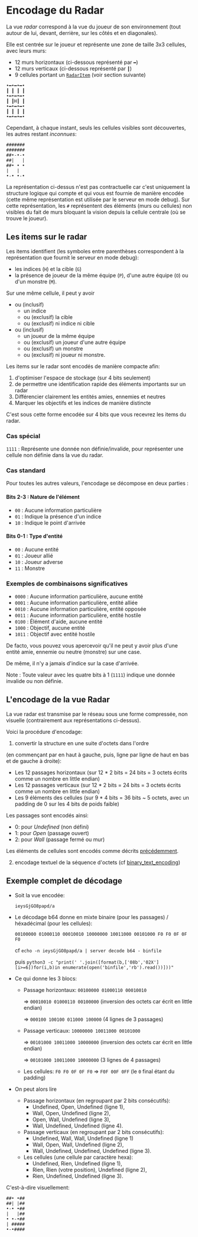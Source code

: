 # Encodage du Radar

La vue _radar_ correspond à la vue du joueur de son environnement (tout autour de lui, devant, derrière, sur les côtés
et en diagonales).

Elle est centrée sur le joueur et représente une zone de taille 3x3 cellules, avec leurs murs:

* 12 murs horizontaux (ci-dessous représenté par `━`)
* 12 murs verticaux (ci-dessous représenté par `┃`)
* 9 cellules portant un [`RadarItem`](#les-items-sur-le-radar) (voir section suivante)

```
•━•━•━•
┃ ┃ ┃ ┃
•━•━•━•
┃ ┃H┃ ┃
•━•━•━•
┃ ┃ ┃ ┃
•━•━•━•
```

Cependant, à chaque instant, seuls les cellules visibles sont découvertes, les autres restant _inconnues_:

```
#######
#######
##•-•-•
##|   |
##• • •
|   |
•-• •-•
```

La représentation ci-dessus n'est pas contractuelle car c'est uniquement la structure logique qui compte
et qui vous est fournie de manière encodée (cette même représentation est utilisée par le serveur en mode debug).
Sur cette représentation, les `#` représentent des éléments (murs ou cellules) non visibles du fait
de murs bloquant la vision depuis la cellule centrale (où se trouve le joueur).

## Les items sur le radar

Les items identifient (les symboles entre parenthèses correspondent à la représentation que fournit le serveur en mode
debug):

* les indices (`H`) et la cible (`G`)
* la présence de joueur de la même équipe (`P`), d'une autre équipe (`O`) ou d'un monstre (`M`).

Sur une même cellule, il peut y avoir

* ou (inclusif)
    * un indice
    * ou (exclusif) la cible
    * ou (exclusif) ni indice ni cible
* ou (inclusif)
    * un joueur de la même équipe
    * ou (exclusif) un joueur d'une autre équipe
    * ou (exclusif) un monstre
    * ou (exclusif) ni joueur ni monstre.

Les items sur le radar sont encodés de manière compacte afin:

1. d'optimiser l'espace de stockage (sur 4 bits seulement)
2. de permettre une identification rapide des éléments importants sur un radar
3. Différencier clairement les entités amies, ennemies et neutres
4. Marquer les objectifs et les indices de manière distincte

C'est sous cette forme encodée sur 4 bits que vous recevrez les items du radar.

### Cas spécial

`1111` : Représente une donnée non définie/invalide, pour représenter une cellule non définie dans la vue du radar.

### Cas standard

Pour toutes les autres valeurs, l'encodage se décompose en deux parties :

#### Bits 2-3 : Nature de l'élément

- `00` : Aucune information particulière
- `01` : Indique la présence d'un indice
- `10` : Indique le point d'arrivée

#### Bits 0-1 : Type d'entité

- `00` : Aucune entité
- `01` : Joueur allié
- `10` : Joueur adverse
- `11` : Monstre

### Exemples de combinaisons significatives

- `0000` : Aucune information particulière, aucune entité
- `0001` : Aucune information particulière, entité alliée
- `0010` : Aucune information particulière, entité opposée
- `0011` : Aucune information particulière, entité hostile
- `0100` : Élément d'aide, aucune entité
- `1000` : Objectif, aucune entité
- `1011` : Objectif avec entité hostile

De facto, vous pouvez vous apercevoir qu'il ne peut y avoir plus d'une entité amie,
ennemie ou neutre (monstre) sur une case.

De même, il n'y a jamais d'indice sur la case d'arrivée.

Note : Toute valeur avec les quatre bits à 1 (`1111`) indique une donnée invalide ou non définie.

## L'encodage de la vue Radar

La vue radar est transmise par le réseau sous une forme compressée, non visuelle (contrairement aux représentations
ci-dessus).

Voici la procédure d'encodage:

1. convertir la structure en une suite d'octets dans l'ordre

(en commençant par en haut à gauche, puis, ligne par ligne de haut en bas et de gauche à droite):

* Les 12 passages horizontaux (sur 12 * 2 bits = 24 bits = 3 octets écrits comme un nombre en little endian)
* Les 12 passages verticaux (sur 12 * 2 bits = 24 bits = 3 octets écrits comme un nombre en little endian)
* Les 9 éléments des cellules (sur 9 * 4 bits = 36 bits ~ 5 octets, avec un padding de 0 sur les 4 bits de poids faible)

Les passages sont encodés ainsi:

* 0: pour _Undefined_ (non défini)
* 1: pour _Open_ (passage ouvert)
* 2: pour _Wall_ (passage fermé ou mur)

Les éléments de cellules sont encodés comme décrits [précédemment](#les-items-sur-le-radar).

2. encodage textuel de la séquence d'octets (cf [binary_text_encoding](./binary_text.md))

## Exemple complet de décodage

* Soit la vue encodée:
  ```
  ieysGjGO8papd/a
  ```
* Le décodage b64 donne en mixte binaire (pour les passages) / héxadécimal (pour les cellules):
   ```
  00100000 01000110 00010010 10000000 10011000 00101000 F0 F0 0F 0F F0
  ```

  cf `echo -n ieysGjGO8papd/a | server decode b64 - binfile`

  puis `python3 -c "print(' '.join([format(b,['08b','02X'][i>=6])for(i,b)in enumerate(open('binfile','rb').read())]))"`

* Ce qui donne les 3 blocs:
    * Passage horizontaux: `00100000 01000110 00010010`

      => `00010010 01000110 00100000` (inversion des octets car écrit en little endian)

      => `000100 100100 011000 100000` (4 lignes de 3 passages)

    * Passage verticaux: `10000000 10011000 00101000`

      => `00101000 10011000 10000000` (inversion des octets car écrit en little endian)

      => `00101000 10011000 10000000` (3 lignes de 4 passages)

    * Les cellules: `F0 F0 0F 0F F0` => `F0F 00F 0FF`
      (le `0` final étant du padding)

* On peut alors lire
    * Passage horizontaux (en regroupant par 2 bits consécutifs):
        * Undefined, Open, Undefined (ligne 1),
        * Wall, Open, Undefined (ligne 2),
        * Open, Wall, Undefined (ligne 3),
        * Wall, Undefined, Undefined (ligne 4).
    * Passage verticaux (en regroupant par 2 bits consécutifs):
        * Undefined, Wall, Wall, Undefined (ligne 1)
        * Wall, Open, Wall, Undefined (ligne 2),
        * Wall, Undefined, Undefined, Undefined (ligne 3).
    * Les cellules (une cellule par caractère hexa):
        * Undefined, Rien, Undefined (ligne 1),
        * Rien, Rien (votre position), Undefined (ligne 2),
        * Rien, Undefined, Undefined (ligne 3).

C'est-à-dire visuellement:

```
##• •##
##| |##
•-• •##
|   |##
• •-•##
| #####
•-•####
```

